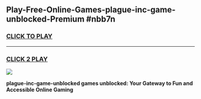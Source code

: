 
## Play-Free-Online-Games-plague-inc-game-unblocked-Premium #nbb7n
<h3>
<a href="https://premium.freeplayer.one?title=plague-inc-game-unblocked&ref=8M">CLICK TO PLAY</a></h3>
<hr>

<h3>
<a href="https://premium.freeplayer.one?title=plague-inc-game-unblocked&ref=8M">CLICK 2 PLAY</a>
  
</h3>

<a href="https://premium.freeplayer.one?title=plague-inc-game-unblocked&ref=8M"><img src="https://clearcache.store/games.png"></a>


**plague-inc-game-unblocked games unblocked: Your Gateway to Fun and Accessible Online Gaming**

